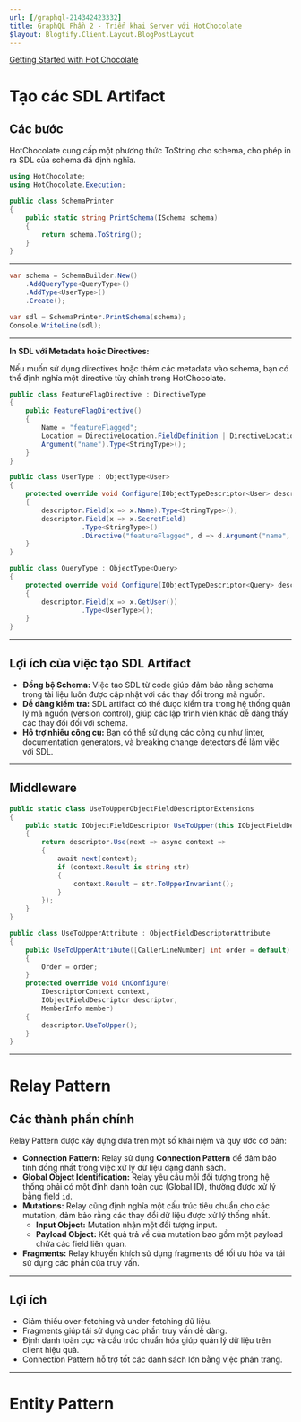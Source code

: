 ```yaml
---
url: [/graphql-214342423332]
title: GraphQL Phần 2 - Triển khai Server với HotChocolate
$layout: Blogtify.Client.Layout.BlogPostLayout
---
```



[Getting Started with Hot Chocolate](https://chillicream.com/docs/hotchocolate/v14/get-started-with-graphql-in-net-core)


# Tạo các SDL Artifact

## Các bước

HotChocolate cung cấp một phương thức ToString cho schema, cho phép in ra SDL của schema đã định nghĩa.

```csharp
using HotChocolate;
using HotChocolate.Execution;

public class SchemaPrinter
{
    public static string PrintSchema(ISchema schema)
    {
        return schema.ToString();
    }
}
```

---

```csharp
var schema = SchemaBuilder.New()
    .AddQueryType<QueryType>()
    .AddType<UserType>()
    .Create();

var sdl = SchemaPrinter.PrintSchema(schema);
Console.WriteLine(sdl);
```

---

**In SDL với Metadata hoặc Directives:**

Nếu muốn sử dụng directives hoặc thêm các metadata vào schema, bạn có thể định nghĩa một directive tùy chỉnh trong HotChocolate.

```csharp
public class FeatureFlagDirective : DirectiveType
{
    public FeatureFlagDirective()
    {
        Name = "featureFlagged";
        Location = DirectiveLocation.FieldDefinition | DirectiveLocation.TypeDefinition;
        Argument("name").Type<StringType>();
    }
}

public class UserType : ObjectType<User>
{
    protected override void Configure(IObjectTypeDescriptor<User> descriptor)
    {
        descriptor.Field(x => x.Name).Type<StringType>();
        descriptor.Field(x => x.SecretField)
                  .Type<StringType>()
                  .Directive("featureFlagged", d => d.Argument("name", "secret"));
    }
}

public class QueryType : ObjectType<Query>
{
    protected override void Configure(IObjectTypeDescriptor<Query> descriptor)
    {
        descriptor.Field(x => x.GetUser())
                  .Type<UserType>();
    }
}
```

---

## Lợi ích của việc tạo SDL Artifact

* **Đồng bộ Schema:** Việc tạo SDL từ code giúp đảm bảo rằng schema trong tài liệu luôn được cập nhật với các thay đổi trong mã nguồn.
* **Dễ dàng kiểm tra:** SDL artifact có thể được kiểm tra trong hệ thống quản lý mã nguồn (version control), giúp các lập trình viên khác dễ dàng thấy các thay đổi đối với schema.
* **Hỗ trợ nhiều công cụ:** Bạn có thể sử dụng các công cụ như linter, documentation generators, và breaking change detectors để làm việc với SDL.

---

## Middleware

```csharp
public static class UseToUpperObjectFieldDescriptorExtensions
{
    public static IObjectFieldDescriptor UseToUpper(this IObjectFieldDescriptor descriptor)
    {
        return descriptor.Use(next => async context =>
        {
            await next(context);
            if (context.Result is string str)
            {
                context.Result = str.ToUpperInvariant();
            }
        });
    }
}

public class UseToUpperAttribute : ObjectFieldDescriptorAttribute
{
    public UseToUpperAttribute([CallerLineNumber] int order = default)
    {
        Order = order;
    }
    protected override void OnConfigure(
        IDescriptorContext context,
        IObjectFieldDescriptor descriptor,
        MemberInfo member)
    {
        descriptor.UseToUpper();
    }
}
```



---


# Relay Pattern

## Các thành phần chính

Relay Pattern được xây dựng dựa trên một số khái niệm và quy ước cơ bản:

* **Connection Pattern:** Relay sử dụng **Connection Pattern** để đảm bảo tính đồng nhất trong việc xử lý dữ liệu dạng danh sách.
* **Global Object Identification:** Relay yêu cầu mỗi đối tượng trong hệ thống phải có một định danh toàn cục (Global ID), thường được xử lý bằng field `id`.
* **Mutations:** Relay cũng định nghĩa một cấu trúc tiêu chuẩn cho các mutation, đảm bảo rằng các thay đổi dữ liệu được xử lý thống nhất.
	* **Input Object:** Mutation nhận một đối tượng input.
	* **Payload Object:** Kết quả trả về của mutation bao gồm một payload chứa các field liên quan.
* **Fragments:** Relay khuyến khích sử dụng fragments để tối ưu hóa và tái sử dụng các phần của truy vấn.

---

## Lợi ích

* Giảm thiểu over-fetching và under-fetching dữ liệu.
* Fragments giúp tái sử dụng các phần truy vấn dễ dàng.
* Định danh toàn cục và cấu trúc chuẩn hóa giúp quản lý dữ liệu trên client hiệu quả.
* Connection Pattern hỗ trợ tốt các danh sách lớn bằng việc phân trang.


---

# Entity Pattern




